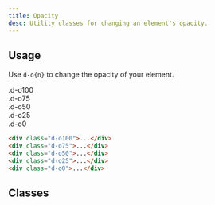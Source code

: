 ```yaml
---
title: Opacity
desc: Utility classes for changing an element's opacity.
---
```


## Usage

Use `d-o{n}` to change the opacity of your element.

<code-well-header class="d-fl-col5 d-flg8 d-fw-wrap d-p24 d-bgc-magenta-100 d-bgo50 d-w100p d-hmn102" custom>
  <div class="d-fl-center d-p16 d-bar8 d-bgc-magenta-100 d-fc-magenta-400 d-fs-200 d-fw-bold d-o100">.d-o100</div>
  <div class="d-fl-center d-p16 d-bar8 d-bgc-magenta-100 d-fc-magenta-400 d-fs-200 d-fw-bold d-o75">.d-o75</div>
  <div class="d-fl-center d-p16 d-bar8 d-bgc-magenta-100 d-fc-magenta-400 d-fs-200 d-fw-bold d-o50">.d-o50</div>
  <div class="d-fl-center d-p16 d-bar8 d-bgc-magenta-100 d-fc-magenta-400 d-fs-200 d-fw-bold d-o25">.d-o25</div>
  <div class="d-fl-center d-p16 d-bar8 d-bgc-magenta-100 d-fc-magenta-400 d-fs-200 d-fw-bold d-o0">.d-o0</div>
</code-well-header>

```html
<div class="d-o100">...</div>
<div class="d-o75">...</div>
<div class="d-o50">...</div>
<div class="d-o25">...</div>
<div class="d-o0">...</div>
```

<script setup>
  const opacities = [
    {className: 0, value: 0},
    {className: 5, value: 0.05},
    {className: 10, value: 0.1},
    {className: 20, value: 0.2},
    {className: 25, value: 0.25},
    {className: 30, value: 0.3},
    {className: 40, value: 0.4},
    {className: 50, value: 0.5},
    {className: 60, value: 0.6},
    {className: 70, value: 0.7},
    {className: 75, value: 0.75},
    {className: 80, value: 0.8},
    {className: 90, value: 0.9},
    {className: 100, value: 1},
    {className: '-unset', value: 'unset'}
  ];
</script>

## Classes

<div class="d-h464 d-of-y-scroll d-bb d-bc-black-200">
  <utility-class-table>
    <template #content>
      <tbody>
        <tr v-for="{className, value} in opacities">
          <th scope="row" class="d-ff-mono d-fc-purple-400 d-fw-normal d-fs-100">.d-o{{className}}</th>
          <td class="d-ff-mono d-fc-orange d-fs-100">opacity: {{value}} !important;</td>
        </tr>
      </tbody>
    </template>
  </utility-class-table>
</div>
